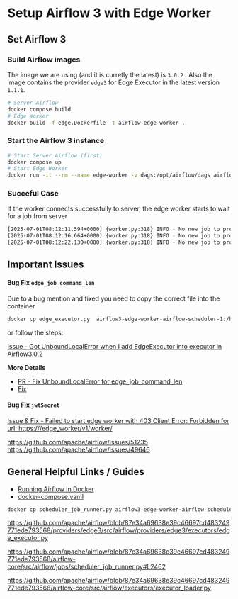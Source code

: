 # Setup Airflow 3 with Edge Worker

## Set Airflow 3

### Build Airflow images

The image we are using (and it is curretly the latest) is `3.0.2` .
Also the image contains the provider `edge3` for Edge Executor in the latest version `1.1.1`.

```bash
# Server Airflow
docker compose build
# Edge Worker
docker build -f edge.Dockerfile -t airflow-edge-worker .
```

### Start the Airflow 3 instance

```bash
# Start Server Airflow (first)
docker compose up
# Start Edge Worker
docker run -it --rm --name edge-worker -v dags:/opt/airflow/dags airflow-edge-worker
```

### Succeful Case

If the worker connects successfully to server, the edge worker starts to wait for a job from server

```bash
[2025-07-01T08:12:11.594+0000] {worker.py:318} INFO - No new job to process
[2025-07-01T08:12:16.664+0000] {worker.py:318} INFO - No new job to process
[2025-07-01T08:12:22.130+0000] {worker.py:318} INFO - No new job to process
```

## Important Issues

#### Bug Fix `edge_job_command_len`

Due to a bug mention and fixed you need to copy the correct file into the container

```bash
docker cp edge_executor.py  airflow3-edge-worker-airflow-scheduler-1:/home/airflow/.local/lib/python3.10/site-packages/airflow/providers/edge3/executors/edge_executor.py
```

or follow the steps:

[Issue - Got UnboundLocalError when I add EdgeExecutor into executor in Airflow3.0.2](https://github.com/apache/airflow/issues/52326)

**More Details**

- [PR - Fix UnboundLocalError for edge_job_command_len](https://github.com/apache/airflow/pull/52328)
- [Fix](https://github.com/apache/airflow/pull/52328/files)

#### Bug Fix `jwtSecret`

[Issue & Fix - Failed to start edge worker with 403 Client Error: Forbidden for url: https://<AIRFLOW-HOST>/edge_worker/v1/worker/<WORKER-IP>](https://github.com/apache/airflow/issues/52327)

https://github.com/apache/airflow/issues/51235
https://github.com/apache/airflow/issues/49646

## General Helpful Links / Guides

- [Running Airflow in Docker](https://airflow.apache.org/docs/apache-airflow/stable/howto/docker-compose/index.html#)
- [docker-compose.yaml](https://airflow.apache.org/docs/apache-airflow/3.0.2/docker-compose.yaml)

```bash
docker cp scheduler_job_runner.py airflow3-edge-worker-airflow-scheduler-1:/home/airflow/.local/lib/python3.10/site-packages/airflow/jobs/scheduler_job_runner.py
```

https://github.com/apache/airflow/blob/87e34a69638e39c46697cd483249771ede793568/providers/edge3/src/airflow/providers/edge3/executors/edge_executor.py

https://github.com/apache/airflow/blob/87e34a69638e39c46697cd483249771ede793568/airflow-core/src/airflow/jobs/scheduler_job_runner.py#L2462

https://github.com/apache/airflow/blob/87e34a69638e39c46697cd483249771ede793568/airflow-core/src/airflow/executors/executor_loader.py
